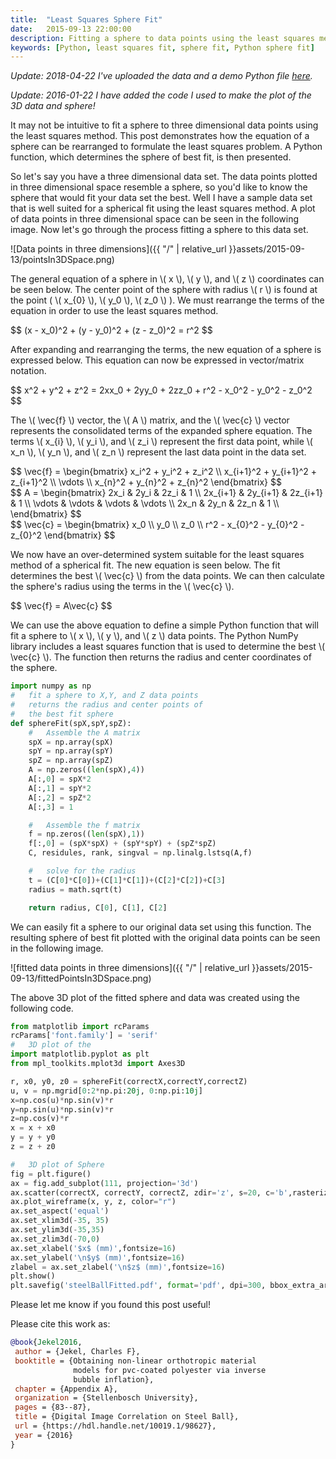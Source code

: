 ```yaml
---
title:  "Least Squares Sphere Fit"
date:   2015-09-13 22:00:00
description: Fitting a sphere to data points using the least squares method
keywords: [Python, least squares fit, sphere fit, Python sphere fit]
---
```

*Update: 2018-04-22 I've uploaded the data and a demo Python file [here](https://github.com/cjekel/cjekel.github.io/tree/master/assets/2015-09-13).*

*Update: 2016-01-22 I have added the code I used to make the plot of the 3D data and sphere!*

It may not be intuitive to fit a sphere to three dimensional data points using the least squares method. This post demonstrates how the equation of a sphere can be rearranged to formulate the least squares problem. A Python function, which determines the sphere of best fit, is then presented.

So let's say you have a three dimensional data set. The data points plotted in three dimensional space resemble a sphere, so you'd like to know the sphere that would fit your data set the best. Well I have a sample data set that is well suited for a spherical fit using the least squares method. A plot of data points in three dimensional space can be seen in the following image. Now let's go through the process fitting a sphere to this data set.

![Data points in three dimensions]({{ "/" | relative_url  }}assets/2015-09-13/pointsIn3DSpace.png)


The general equation of a sphere  in <span>\\( x \\)</span>, <span>\\( y \\)</span>, and <span>\\( z \\)</span> coordinates can be seen below. The center point of the sphere with radius <span>\\( r \\)</span> is found at the point ( <span>\\( x\_{0} \\)</span>, <span>\\( y\_0 \\)</span>, <span>\\( z\_0 \\)</span> ). We must rearrange the terms of the equation in order to use the least squares method.

<div>
$$
(x - x_0)^2 + (y - y_0)^2 + (z - z_0)^2 = r^2
$$
</div>

After expanding and rearranging the terms, the new equation of a sphere is expressed below. This equation can now be expressed in vector/matrix notation.

<div>
$$
x^2 + y^2 + z^2 = 2xx_0 + 2yy_0 + 2zz_0 + r^2 - x_0^2 - y_0^2 - z_0^2
$$
</div>

The <span>\\( \vec{f} \\)</span> vector, the <span>\\( A \\)</span> matrix, and the <span>\\( \vec{c} \\)</span> vector represents the consolidated terms of the expanded sphere equation. The terms <span>\\( x\_{i} \\)</span>, <span>\\( y\_i \\)</span>, and <span>\\( z\_i \\)</span> represent the first data point, while <span>\\( x\_n \\)</span>, <span>\\( y\_n \\)</span>, and <span>\\( z\_n \\)</span> represent the last data point in the data set.

<div>
$$
\vec{f} = \begin{bmatrix}
  x_i^2 + y_i^2 + z_i^2 \\
  x_{i+1}^2 + y_{i+1}^2 + z_{i+1}^2 \\
  \vdots \\
  x_{n}^2 + y_{n}^2 + z_{n}^2
 \end{bmatrix}
$$
</div>

<div>
$$
A = \begin{bmatrix}
  2x_i & 2y_i & 2z_i & 1 \\
  2x_{i+1} & 2y_{i+1} & 2z_{i+1} & 1 \\
  \vdots & \vdots & \vdots & \vdots \\
  2x_n & 2y_n & 2z_n & 1 \\
 \end{bmatrix}
$$
</div>


<div>
$$
\vec{c} = \begin{bmatrix}
  x_0 \\
  y_0 \\
  z_0 \\
  r^2 - x_{0}^2 - y_{0}^2 - z_{0}^2
 \end{bmatrix}
$$
</div>

We now have an over-determined system suitable for the least squares method of a spherical fit. The new equation is seen below. The fit determines the best <span>\\( \vec{c} \\)</span> from the data points. We can then calculate the sphere's radius using the terms in the <span>\\( \vec{c} \\)</span>.

<div>
$$
\vec{f} = A\vec{c}
$$
</div>

We can use the above equation to define a simple Python function that will fit a sphere to <span>\\( x \\)</span>, <span>\\( y \\)</span>, and <span>\\( z \\)</span> data points. The Python NumPy library includes a least squares function that is used to determine the best <span>\\( \vec{c} \\)</span>. The function then returns the radius and center coordinates of the sphere.

```python
import numpy as np
#	fit a sphere to X,Y, and Z data points
#	returns the radius and center points of
#	the best fit sphere
def sphereFit(spX,spY,spZ):
    #   Assemble the A matrix
    spX = np.array(spX)
    spY = np.array(spY)
    spZ = np.array(spZ)
    A = np.zeros((len(spX),4))
    A[:,0] = spX*2
    A[:,1] = spY*2
    A[:,2] = spZ*2
    A[:,3] = 1

    #   Assemble the f matrix
    f = np.zeros((len(spX),1))
    f[:,0] = (spX*spX) + (spY*spY) + (spZ*spZ)
    C, residules, rank, singval = np.linalg.lstsq(A,f)

    #   solve for the radius
    t = (C[0]*C[0])+(C[1]*C[1])+(C[2]*C[2])+C[3]
    radius = math.sqrt(t)

    return radius, C[0], C[1], C[2]
```

We can easily fit a sphere to our original data set using this function. The resulting sphere of best fit plotted with the original data points can be seen in the following image.

![fitted data points in three dimensions]({{ "/" | relative_url  }}assets/2015-09-13/fittedPointsIn3DSpace.png)

The above 3D plot of the fitted sphere and data was created using the following code.
```python
from matplotlib import rcParams
rcParams['font.family'] = 'serif'
#   3D plot of the
import matplotlib.pyplot as plt
from mpl_toolkits.mplot3d import Axes3D

r, x0, y0, z0 = sphereFit(correctX,correctY,correctZ)
u, v = np.mgrid[0:2*np.pi:20j, 0:np.pi:10j]
x=np.cos(u)*np.sin(v)*r
y=np.sin(u)*np.sin(v)*r
z=np.cos(v)*r
x = x + x0
y = y + y0
z = z + z0

#   3D plot of Sphere
fig = plt.figure()
ax = fig.add_subplot(111, projection='3d')
ax.scatter(correctX, correctY, correctZ, zdir='z', s=20, c='b',rasterized=True)
ax.plot_wireframe(x, y, z, color="r")
ax.set_aspect('equal')
ax.set_xlim3d(-35, 35)
ax.set_ylim3d(-35,35)
ax.set_zlim3d(-70,0)
ax.set_xlabel('$x$ (mm)',fontsize=16)
ax.set_ylabel('\n$y$ (mm)',fontsize=16)
zlabel = ax.set_zlabel('\n$z$ (mm)',fontsize=16)
plt.show()
plt.savefig('steelBallFitted.pdf', format='pdf', dpi=300, bbox_extra_artists=[zlabel], bbox_inches='tight')
```

Please let me know if you found this post useful!  

Please cite this work as:
```bibtex
@book{Jekel2016,
 author = {Jekel, Charles F},
 booktitle = {Obtaining non-linear orthotropic material
              models for pvc-coated polyester via inverse
              bubble inflation},
 chapter = {Appendix A},
 organization = {Stellenbosch University},
 pages = {83--87},
 title = {Digital Image Correlation on Steel Ball},
 url = {https://hdl.handle.net/10019.1/98627},
 year = {2016}
}
```
